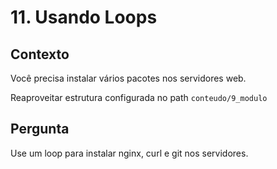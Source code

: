 # 11. Usando Loops

## Contexto
Você precisa instalar vários pacotes nos servidores web.

Reaproveitar estrutura configurada no path `conteudo/9_modulo`

## Pergunta
Use um loop para instalar nginx, curl e git nos servidores.
